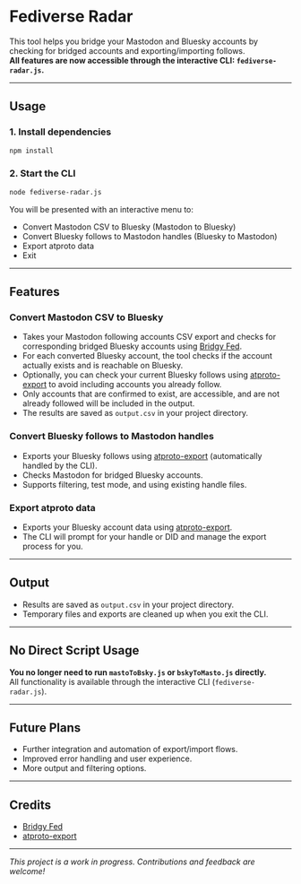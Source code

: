 # Fediverse Radar

This tool helps you bridge your Mastodon and Bluesky accounts by checking for bridged accounts and exporting/importing follows.  
**All features are now accessible through the interactive CLI: `fediverse-radar.js`.**

---

## Usage

### 1. Install dependencies

```sh
npm install
```

### 2. Start the CLI

```sh
node fediverse-radar.js
```

You will be presented with an interactive menu to:

- Convert Mastodon CSV to Bluesky (Mastodon to Bluesky)
- Convert Bluesky follows to Mastodon handles (Bluesky to Mastodon)
- Export atproto data
- Exit

---

## Features

### Convert Mastodon CSV to Bluesky

- Takes your Mastodon following accounts CSV export and checks for corresponding bridged Bluesky accounts using [Bridgy Fed](https://fed.brid.gy/).
- For each converted Bluesky account, the tool checks if the account actually exists and is reachable on Bluesky.
- Optionally, you can check your current Bluesky follows using [atproto-export](https://github.com/rdp-studio/atproto-export) to avoid including accounts you already follow.
- Only accounts that are confirmed to exist, are accessible, and are not already followed will be included in the output.
- The results are saved as `output.csv` in your project directory.

### Convert Bluesky follows to Mastodon handles

- Exports your Bluesky follows using [atproto-export](https://github.com/rdp-studio/atproto-export) (automatically handled by the CLI).
- Checks Mastodon for bridged Bluesky accounts.
- Supports filtering, test mode, and using existing handle files.

### Export atproto data

- Exports your Bluesky account data using [atproto-export](https://github.com/rdp-studio/atproto-export).
- The CLI will prompt for your handle or DID and manage the export process for you.

---

## Output

- Results are saved as `output.csv` in your project directory.
- Temporary files and exports are cleaned up when you exit the CLI.

---

## No Direct Script Usage

**You no longer need to run `mastoToBsky.js` or `bskyToMasto.js` directly.**  
All functionality is available through the interactive CLI (`fediverse-radar.js`).

---

## Future Plans

- Further integration and automation of export/import flows.
- Improved error handling and user experience.
- More output and filtering options.

---

## Credits

- [Bridgy Fed](https://fed.brid.gy/)
- [atproto-export](https://github.com/rdp-studio/atproto-export)

---

_This project is a work in progress. Contributions and feedback are welcome!_
